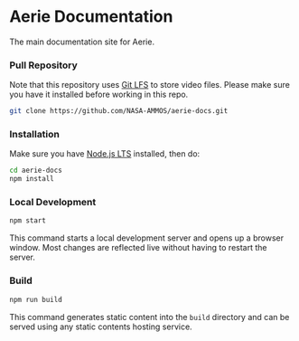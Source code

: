 # Aerie Documentation

The main documentation site for Aerie.

### Pull Repository

Note that this repository uses [Git LFS](https://git-lfs.com/) to store video files. Please make sure you have it installed before working in this repo.

```sh
git clone https://github.com/NASA-AMMOS/aerie-docs.git
```

### Installation

Make sure you have [Node.js LTS](https://nodejs.org/en/) installed, then do:

```sh
cd aerie-docs
npm install
```

### Local Development

```sh
npm start
```

This command starts a local development server and opens up a browser window. Most changes are reflected live without having to restart the server.

### Build

```sh
npm run build
```

This command generates static content into the `build` directory and can be served using any static contents hosting service.
